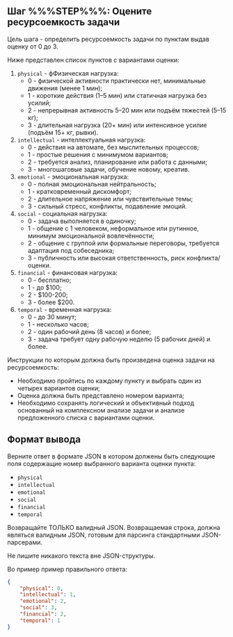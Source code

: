 
## Шаг %%%STEP%%%: Оцените ресурсоемкость задачи

Цель шага - определить ресурсоемкость задачи по пунктам выдав оценку от 0 до 3.

Ниже представлен список пунктов с вариантами оценки:
1. `physical` - фФизическая нагрузка:
    - 0 - физической активности практически нет, минимальные движения (менее 1 мин);
    - 1 - короткие действия (1–5 мин) или статичная нагрузка без усилий;
    - 2 - непрерывная активность 5–20 мин или подъём тяжестей (5–15 кг);
    - 3 - длительная нагрузка (20+ мин) или интенсивное усилие (подъём 15+ кг, рывки).
2. `intellectual` - интеллектуальная нагрузка:
    - 0 - действия на автомате, без мыслительных процессов;
    - 1 - простые решения с минимумом вариантов;
    - 2 - требуется анализ, планирование или работа с данными;
    - 3 - многошаговые задачи, обучение новому, креатив.
3. `emotional` - эмоциональная нагрузка:
    - 0 - полная эмоциональная нейтральность;
    - 1 - кратковременный дискомфорт;
    - 2 - длительное напряжение или чувствительные темы;
    - 3 - сильный стресс, конфликты, подавление эмоций.
4. `social` - социальная нагрузка:
    - 0 - задача выполняется в одиночку;
    - 1 - общение с 1 человеком, неформальное или рутинное, минимум эмоциональной вовлечённости;
    - 2 - общение с группой или формальные переговоры, требуется адаптация под собеседника;
    - 3 - публичность или высокая ответственность, риск конфликта/оценки.
5. `financial` - финансовая нагрузка:
    - 0 - бесплатно;
    - 1 - до $100;
    - 2 - $100-200;
    - 3 - более $200.
6. `temporal` - временная нагрузка:
    - 0 - до 30 минут;
    - 1 - несколько часов;
    - 2 - один рабочий день (8 часов) и более;
    - 3 - задача требует одну рабочую неделю (5 рабочих дней) и более.

Инструкции по которым должна быть произведена оценка задачи на ресурсоемкость:
- Необходимо пройтись по каждому пункту и выбрать один из четырех вариантов оценки;
- Оценка должна быть представлено номером варианта;
- Необходимо сохранять логический и объективный подход основанный на комплексном анализе задачи и анализе предложенного списка с вариантами оценки.

## Формат вывода

Верните ответ в формате JSON в котором должены быть следующие поля содержащие номер выбранного варианта оценки пункта:
- `physical`
- `intellectual`
- `emotional`
- `social`
- `financial`
- `temporal`

Возвращайте ТОЛЬКО валидный JSON. Возвращаемая строка, должна являться валидным JSON, готовым для парсинга стандартными JSON-парсерами.

Не пишите никакого текста вне JSON-структуры.

Во пример пример правильного ответа:
```json
{
    "physical": 0,
    "intellectual": 1,
    "emotional": 2,
    "social": 3,
    "financial": 2,
    "temporal": 1
}
```

